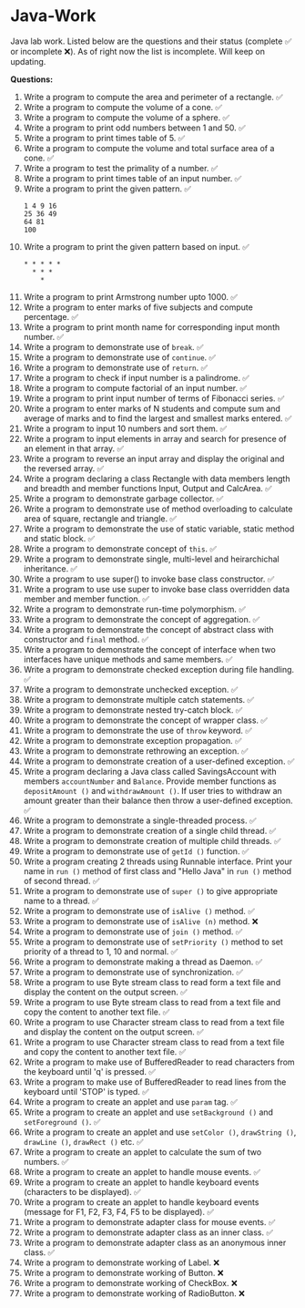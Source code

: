# Java-Work
Java lab work. Listed below are the questions and their status (complete :white_check_mark: or incomplete :x:). As of right now the list is incomplete. Will keep on updating.

**Questions:**

1. Write a program to compute the area and perimeter of a rectangle. :white_check_mark:
2. Write a program to compute the volume of a cone. :white_check_mark:
3. Write a program to compute the volume of a sphere. :white_check_mark:
4. Write a program to print odd numbers between 1 and 50. :white_check_mark:
5. Write a program to print times table of 5. :white_check_mark:
6. Write a program to compute the volume and total surface area of a cone. :white_check_mark:
7. Write a program to test the primality of a number. :white_check_mark:
8. Write a program to print times table of an input number. :white_check_mark:
9. Write a program to print the given pattern. :white_check_mark:
	```
	1 4 9 16
	25 36 49
	64 81
	100
	```
10. Write a program to print the given pattern based on input. :white_check_mark:
	```
	* * * * *
  	  * * *
	    *
	```
11. Write a program to print Armstrong number upto 1000. :white_check_mark:
12. Write a program to enter marks of five subjects and compute percentage. :white_check_mark:
13. Write a program to  print month name for corresponding input month number. :white_check_mark:
14. Write a program to demonstrate use of ``break``. :white_check_mark:
15. Write a program to demonstrate use of ``continue``. :white_check_mark:
16. Write a program to demonstrate use of ``return``. :white_check_mark:
17. Write a program to check if input number is a palindrome. :white_check_mark:
18. Write a program to compute factorial of an input number. :white_check_mark:
19. Write a program to print input number of terms of Fibonacci series. :white_check_mark:
20. Write a program to enter marks of N students and compute sum and average of marks and to find the largest and smallest marks entered. :white_check_mark:
21. Write a program to input 10 numbers and sort them. :white_check_mark:
22. Write a program to input elements in array and search for presence of an element in that array. :white_check_mark:
23. Write a program to reverse an input array and display the original and the reversed array. :white_check_mark:
24. Write a program declaring a class Rectangle with data members length and breadth and member functions Input, Output and CalcArea. :white_check_mark:
25. Write a program to demonstrate garbage collector. :white_check_mark:
26. Write a program to demonstrate use of method overloading to calculate area of square, rectangle and triangle. :white_check_mark:
27. Write a program to demonstrate the use of static variable, static method and static block. :white_check_mark:
28. Write a program to demonstrate concept of ``this``. :white_check_mark:
29. Write a program to demonstrate single, multi-level and heirarchichal inheritance. :white_check_mark:
30. Write a program to use super() to invoke base class constructor. :white_check_mark:
31. Write a program to use use super to invoke base class overridden data member and member function. :white_check_mark:
32. Write a program to demonstrate run-time polymorphism. :white_check_mark:
33. Write a program to demonstrate the concept of aggregation. :white_check_mark:
34. Write a program to demonstrate the concept of abstract class with constructor and ``final`` method. :white_check_mark:
35. Write a program to demonstrate the concept of interface when two interfaces have unique methods and same members. :white_check_mark:
36. Write a program to demonstrate checked exception during file handling. :white_check_mark:
37. Write a program to demonstrate unchecked exception. :white_check_mark:
38. Write a program to demonstrate multiple catch statements. :white_check_mark:
39. Write a program to demonstrate nested try-catch block. :white_check_mark:
40. Write a program to demonstrate the concept of wrapper class. :white_check_mark:
41. Write a program to demonstrate the use of ``throw`` keyword. :white_check_mark:
42. Write a program to demonstrate exception propagation. :white_check_mark:
43. Write a program to demonstrate rethrowing an exception. :white_check_mark:
44. Write a program to demonstrate creation of a user-defined exception. :white_check_mark:
45. Write a program declaring a Java class called SavingsAccount with members ``accountNumber`` and ``Balance``. Provide member functions as ``depositAmount ()`` and ``withdrawAmount ()``. If user tries to withdraw an amount greater than their balance then throw a user-defined exception. :white_check_mark:
46. Write a program to demonstrate a single-threaded process. :white_check_mark:
47. Write a program to demonstrate creation of a single child thread. :white_check_mark:
48. Write a program to demonstrate creation of multiple child threads. :white_check_mark:
49. Write a program to demonstrate use of ``getId ()`` function. :white_check_mark:
50. Write a program creating 2 threads using Runnable interface. Print your name in ``run ()`` method of first class and "Hello Java" in ``run ()`` method of second thread. :white_check_mark:
51. Write a program to demonstrate use of ``super ()`` to give appropriate name to a thread. :white_check_mark:
52. Write a program to demonstrate use of ``isAlive ()`` method. :white_check_mark:
53. Write a program to demonstrate use of ``isAlive (n)`` method. :x:
54. Write a program to demonstrate use of ``join ()`` method. :white_check_mark:
55. Write a program to demonstrate use of ``setPriority ()`` method to set priority of a thread to 1, 10 and normal. :white_check_mark:
56. Write a program to demonstrate making a thread as Daemon. :white_check_mark:
57. Write a program to demonstrate use of synchronization. :white_check_mark:
58. Write a program to use Byte stream class to read form a text file and display the content on the output screen. :white_check_mark:
59. Write a program to use Byte stream class to read from a text file and copy the content to another text file. :white_check_mark:
60. Write a program to use Character stream class to read from a text file and display the content on the output screen. :white_check_mark:
61. Write a program to use Character stream class to read from a text file and copy the content to another text file. :white_check_mark:
62. Write a program to make use of BufferedReader to read characters from the keyboard until 'q' is pressed. :white_check_mark:
63. Write a program to make use of BufferedReader to read lines from the keyboard until 'STOP' is typed. :white_check_mark:
64. Write a program to create an applet and use ``param`` tag. :white_check_mark:
65. Write a program to create an applet and use ``setBackground ()`` and ``setForeground ()``. :white_check_mark:
66. Write a program to create an applet and use ``setColor ()``, ``drawString ()``, ``drawLine ()``, ``drawRect ()`` etc. :white_check_mark:
67. Write a program to create an applet to calculate the sum of two numbers. :white_check_mark:
68. Write a program to create an applet to handle mouse events. :white_check_mark:
69. Write a program to create an applet to handle keyboard events (characters to be displayed). :white_check_mark:
70. Write a program to create an applet to handle keyboard events (message for F1, F2, F3, F4, F5 to be displayed). :white_check_mark:
71. Write a program to demonstrate adapter class for mouse events. :white_check_mark:
72. Write a program to demonstrate adapter class as an inner class. :white_check_mark:
73. Write a program to demonstrate adapter class as an anonymous inner class. :white_check_mark:
74. Write a program to demonstrate working of Label. :x:
75. Write a program to demonstrate working of Button. :x:
76. Write a program to demonstrate working of CheckBox. :x:
76. Write a program to demonstrate working of RadioButton. :x:
